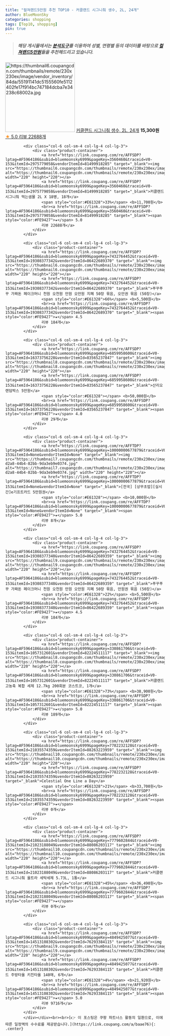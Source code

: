 ```yaml
---
title: "컬쳐랜드5만원 추천 TOP10 - 커클랜드 시그니춰 생수, 2L, 24개"
author: BlueMoonSky
categories: shopping
tags: [Top10, shopping]
pin: true
---
```


> ##### 해당 게시물에서는 [**분석도구**](https://itemscout.io/)를 이용하여 **성별**, **연령별** 등의 데이터를 바탕으로 [**컬쳐랜드5만원**](https://link.coupang.com/a/baae76)들을 추천해드리고 있습니다.
<div class="container"><div class="row">
            <div class="col-6 col-sm-4 col-lg-4 col-lg-3">
                <div class="product-container">
                    <a href="https://link.coupang.com/re/AFFSDP?lptag=AF5964186&subid=bluemoonsky6999&pageKey=3560460&traceid=V0-153&itemId=16407386790&vendorItemId=81499654768" target="_blank"><img src="https://thumbnail6.coupangcdn.com/thumbnails/remote/230x230ex/image/vendor_inventory/84da/55191141dc5155560fe5112402fe17f914bc747184dcba7e34238c68002a.jpg" alt="https://thumbnail6.coupangcdn.com/thumbnails/remote/230x230ex/image/vendor_inventory/84da/55191141dc5155560fe5112402fe17f914bc747184dcba7e34238c68002a.jpg" width="220" height="220"></a>
                    <a href="https://link.coupang.com/re/AFFSDP?lptag=AF5964186&subid=bluemoonsky6999&pageKey=3560460&traceid=V0-153&itemId=16407386790&vendorItemId=81499654768" target="_blank">커클랜드 시그니춰 생수, 2L, 24개</a>
                    <span style="color:#E61328"></span> <b>15,300원</b>
                    <br><a href="https://link.coupang.com/re/AFFSDP?lptag=AF5964186&subid=bluemoonsky6999&pageKey=3560460&traceid=V0-153&itemId=16407386790&vendorItemId=81499654768" target="_blank"><span style="color:#FE9427">★</span> 5.0
                    리뷰 22688개</a>
                </div>
            </div>
            
            <div class="col-6 col-sm-4 col-lg-4 col-lg-3">
                <div class="product-container">
                    <a href="https://link.coupang.com/re/AFFSDP?lptag=AF5964186&subid=bluemoonsky6999&pageKey=3560460&traceid=V0-153&itemId=2975779058&vendorItemId=81499918285" target="_blank"><img src="https://thumbnail6.coupangcdn.com/thumbnails/remote/230x230ex/image/vendor_inventory/576c/e897446fdf803cd1e58a816fe2752df34fa5a85f5d10bd409567b9829d03.jpg" alt="https://thumbnail6.coupangcdn.com/thumbnails/remote/230x230ex/image/vendor_inventory/576c/e897446fdf803cd1e58a816fe2752df34fa5a85f5d10bd409567b9829d03.jpg" width="220" height="220"></a>
                    <a href="https://link.coupang.com/re/AFFSDP?lptag=AF5964186&subid=bluemoonsky6999&pageKey=3560460&traceid=V0-153&itemId=2975779058&vendorItemId=81499918285" target="_blank">커클랜드 시그니춰 먹는샘물 2L X 18병, 18개</a>
                    <span style="color:#E61328">33%</span> <b>11,700원</b>
                    <br><a href="https://link.coupang.com/re/AFFSDP?lptag=AF5964186&subid=bluemoonsky6999&pageKey=3560460&traceid=V0-153&itemId=2975779058&vendorItemId=81499918285" target="_blank"><span style="color:#FE9427">★</span> 5.0
                    리뷰 22688개</a>
                </div>
            </div>
            
            <div class="col-6 col-sm-4 col-lg-4 col-lg-3">
                <div class="product-container">
                    <a href="https://link.coupang.com/re/AFFSDP?lptag=AF5964186&subid=bluemoonsky6999&pageKey=7432764452&traceid=V0-153&itemId=19308377342&vendorItemId=86422689370" target="_blank"><img src="https://thumbnail6.coupangcdn.com/thumbnails/remote/230x230ex/image/vendor_inventory/5e00/4212c7cf30b59b7a22047490e630ac8122f804ff18ae949475100d9569d7.jpg" alt="https://thumbnail6.coupangcdn.com/thumbnails/remote/230x230ex/image/vendor_inventory/5e00/4212c7cf30b59b7a22047490e630ac8122f804ff18ae949475100d9569d7.jpg" width="220" height="220"></a>
                    <a href="https://link.coupang.com/re/AFFSDP?lptag=AF5964186&subid=bluemoonsky6999&pageKey=7432764452&traceid=V0-153&itemId=19308377342&vendorItemId=86422689370" target="_blank">푸꾸푸꾸 가짜돈 페이크머니 천원 오천원 만원 오만원 지폐 50장 묶음, 오만권 묶음 (50장)</a>
                    <span style="color:#E61328">66%</span> <b>5,500원</b>
                    <br><a href="https://link.coupang.com/re/AFFSDP?lptag=AF5964186&subid=bluemoonsky6999&pageKey=7432764452&traceid=V0-153&itemId=19308377342&vendorItemId=86422689370" target="_blank"><span style="color:#FE9427">★</span> 4.5
                    리뷰 184개</a>
                </div>
            </div>
            
            <div class="col-6 col-sm-4 col-lg-4 col-lg-3">
                <div class="product-container">
                    <a href="https://link.coupang.com/re/AFFSDP?lptag=AF5964186&subid=bluemoonsky6999&pageKey=6859958600&traceid=V0-153&itemId=16373756228&vendorItemId=83565237847" target="_blank"><img src="https://thumbnail8.coupangcdn.com/thumbnails/remote/230x230ex/image/vendor_inventory/4c06/3864650f94672b978a4c787c169c4f23073c485833d3ad25a03afeb91a19.png" alt="https://thumbnail8.coupangcdn.com/thumbnails/remote/230x230ex/image/vendor_inventory/4c06/3864650f94672b978a4c787c169c4f23073c485833d3ad25a03afeb91a19.png" width="220" height="220"></a>
                    <a href="https://link.coupang.com/re/AFFSDP?lptag=AF5964186&subid=bluemoonsky6999&pageKey=6859958600&traceid=V0-153&itemId=16373756228&vendorItemId=83565237847" target="_blank">산리오 랜덤박스 5만원</a>
                    <span style="color:#E61328"></span> <b>50,000원</b>
                    <br><a href="https://link.coupang.com/re/AFFSDP?lptag=AF5964186&subid=bluemoonsky6999&pageKey=6859958600&traceid=V0-153&itemId=16373756228&vendorItemId=83565237847" target="_blank"><span style="color:#FE9427">★</span> 4.0
                    리뷰 29개</a>
                </div>
            </div>
            
            <div class="col-6 col-sm-4 col-lg-4 col-lg-3">
                <div class="product-container">
                    <a href="https://link.coupang.com/re/AFFTDP?lptag=AF5964186&subid=bluemoonsky6999&pageKey=10000000677879&traceid=V0-153&itemId=None&vendorItemId=None" target="_blank"><img src="https://thumbnail7.coupangcdn.com/thumbnails/remote/230x230ex/image/travel_reactor/travelSeller/common/A00129467/89f174ac-d2a8-44b4-82bb-9da3eb9e0374.jpg" alt="https://thumbnail7.coupangcdn.com/thumbnails/remote/230x230ex/image/travel_reactor/travelSeller/common/A00129467/89f174ac-d2a8-44b4-82bb-9da3eb9e0374.jpg" width="220" height="220"></a>
                    <a href="https://link.coupang.com/re/AFFTDP?lptag=AF5964186&subid=bluemoonsky6999&pageKey=10000000677879&traceid=V0-153&itemId=None&vendorItemId=None" target="_blank">[전국] [상무초밥][실시간]e기프트카드 5만원권</a>
                    <span style="color:#E61328"></span> <b>10,000원</b>
                    <br><a href="https://link.coupang.com/re/AFFTDP?lptag=AF5964186&subid=bluemoonsky6999&pageKey=10000000677879&traceid=V0-153&itemId=None&vendorItemId=None" target="_blank"><span style="color:#FE9427">★</span> 5.0
                    리뷰 8개</a>
                </div>
            </div>
            
            <div class="col-6 col-sm-4 col-lg-4 col-lg-3">
                <div class="product-container">
                    <a href="https://link.coupang.com/re/AFFSDP?lptag=AF5964186&subid=bluemoonsky6999&pageKey=7432764452&traceid=V0-153&itemId=19308377340&vendorItemId=86422689359" target="_blank"><img src="https://thumbnail9.coupangcdn.com/thumbnails/remote/230x230ex/image/vendor_inventory/9c13/e78d2d0d539c0b33764309a1cb88a1b5ef502195d889cc9c7bbe77da341d.jpg" alt="https://thumbnail9.coupangcdn.com/thumbnails/remote/230x230ex/image/vendor_inventory/9c13/e78d2d0d539c0b33764309a1cb88a1b5ef502195d889cc9c7bbe77da341d.jpg" width="220" height="220"></a>
                    <a href="https://link.coupang.com/re/AFFSDP?lptag=AF5964186&subid=bluemoonsky6999&pageKey=7432764452&traceid=V0-153&itemId=19308377340&vendorItemId=86422689359" target="_blank">푸꾸푸꾸 가짜돈 페이크머니 천원 오천원 만원 오만원 지폐 50장 묶음, 만원권 묶음 (50장)</a>
                    <span style="color:#E61328">22%</span> <b>5,500원</b>
                    <br><a href="https://link.coupang.com/re/AFFSDP?lptag=AF5964186&subid=bluemoonsky6999&pageKey=7432764452&traceid=V0-153&itemId=19308377340&vendorItemId=86422689359" target="_blank"><span style="color:#FE9427">★</span> 4.5
                    리뷰 184개</a>
                </div>
            </div>
            
            <div class="col-6 col-sm-4 col-lg-4 col-lg-3">
                <div class="product-container">
                    <a href="https://link.coupang.com/re/AFFSDP?lptag=AF5964186&subid=bluemoonsky6999&pageKey=330861706&traceid=V0-153&itemId=1057312601&vendorItemId=82224511117" target="_blank"><img src="https://thumbnail8.coupangcdn.com/thumbnails/remote/230x230ex/image/vendor_inventory/b886/d0578152151c8676812bf5b52f428b4c45009b7e98d3087facb98c81e837.jpg" alt="https://thumbnail8.coupangcdn.com/thumbnails/remote/230x230ex/image/vendor_inventory/b886/d0578152151c8676812bf5b52f428b4c45009b7e98d3087facb98c81e837.jpg" width="220" height="220"></a>
                    <a href="https://link.coupang.com/re/AFFSDP?lptag=AF5964186&subid=bluemoonsky6999&pageKey=330861706&traceid=V0-153&itemId=1057312601&vendorItemId=82224511117" target="_blank">커클랜드 고농축 복합 세제 12.7kg 200회분 코스트코, 1개</a>
                    <span style="color:#E61328">73%</span> <b>38,900원</b>
                    <br><a href="https://link.coupang.com/re/AFFSDP?lptag=AF5964186&subid=bluemoonsky6999&pageKey=330861706&traceid=V0-153&itemId=1057312601&vendorItemId=82224511117" target="_blank"><span style="color:#FE9427">★</span> 5.0
                    리뷰 189개</a>
                </div>
            </div>
            
            <div class="col-6 col-sm-4 col-lg-4 col-lg-3">
                <div class="product-container">
                    <a href="https://link.coupang.com/re/AFFSDP?lptag=AF5964186&subid=bluemoonsky6999&pageKey=7782232128&traceid=V0-153&itemId=21035574359&vendorItemId=88263223959" target="_blank"><img src="https://thumbnail10.coupangcdn.com/thumbnails/remote/230x230ex/image/vendor_inventory/5f94/831910ec64b5ab86e1334ea4395710978171243b14782b0ce777ab638aa1.jpg" alt="https://thumbnail10.coupangcdn.com/thumbnails/remote/230x230ex/image/vendor_inventory/5f94/831910ec64b5ab86e1334ea4395710978171243b14782b0ce777ab638aa1.jpg" width="220" height="220"></a>
                    <a href="https://link.coupang.com/re/AFFSDP?lptag=AF5964186&subid=bluemoonsky6999&pageKey=7782232128&traceid=V0-153&itemId=21035574359&vendorItemId=88263223959" target="_blank">Celestial One Line a Day</a>
                    <span style="color:#E61328">21%</span> <b>33,700원</b>
                    <br><a href="https://link.coupang.com/re/AFFSDP?lptag=AF5964186&subid=bluemoonsky6999&pageKey=7782232128&traceid=V0-153&itemId=21035574359&vendorItemId=88263223959" target="_blank"><span style="color:#FE9427">★</span> 
                    리뷰 0개</a>
                </div>
            </div>
            
            <div class="col-6 col-sm-4 col-lg-4 col-lg-3">
                <div class="product-container">
                    <a href="https://link.coupang.com/re/AFFSDP?lptag=AF5964186&subid=bluemoonsky6999&pageKey=7779602844&traceid=V0-153&itemId=21023188049&vendorItemId=88086203117" target="_blank"><img src="https://thumbnail10.coupangcdn.com/thumbnails/remote/230x230ex/image/vendor_inventory/6191/f93cc8d26dc44793542df7c473d6c27ea5022d6bfb8bcb41844a6ee2e238.jpg" alt="https://thumbnail10.coupangcdn.com/thumbnails/remote/230x230ex/image/vendor_inventory/6191/f93cc8d26dc44793542df7c473d6c27ea5022d6bfb8bcb41844a6ee2e238.jpg" width="220" height="220"></a>
                    <a href="https://link.coupang.com/re/AFFSDP?lptag=AF5964186&subid=bluemoonsky6999&pageKey=7779602844&traceid=V0-153&itemId=21023188049&vendorItemId=88086203117" target="_blank">커클랜드 시그니춰 울트라 세탁세제 5.73L, 1통</a>
                    <span style="color:#E61328">45%</span> <b>36,490원</b>
                    <br><a href="https://link.coupang.com/re/AFFSDP?lptag=AF5964186&subid=bluemoonsky6999&pageKey=7779602844&traceid=V0-153&itemId=21023188049&vendorItemId=88086203117" target="_blank"><span style="color:#FE9427">★</span> 
                    리뷰 0개</a>
                </div>
            </div>
            
            <div class="col-6 col-sm-4 col-lg-4 col-lg-3">
                <div class="product-container">
                    <a href="https://link.coupang.com/re/AFFSDP?lptag=AF5964186&subid=bluemoonsky6999&pageKey=4849425077&traceid=V0-153&itemId=14513108302&vendorItemId=76293384115" target="_blank"><img src="https://thumbnail9.coupangcdn.com/thumbnails/remote/230x230ex/image/vendor_inventory/a0ff/1bac5cd76e050c1f8801814a1cfb1b4792f55b68ce2f2cc4e88ca971eae2.jpg" alt="https://thumbnail9.coupangcdn.com/thumbnails/remote/230x230ex/image/vendor_inventory/a0ff/1bac5cd76e050c1f8801814a1cfb1b4792f55b68ce2f2cc4e88ca971eae2.jpg" width="220" height="220"></a>
                    <a href="https://link.coupang.com/re/AFFSDP?lptag=AF5964186&subid=bluemoonsky6999&pageKey=4849425077&traceid=V0-153&itemId=14513108302&vendorItemId=76293384115" target="_blank">커클랜드 주방타올 키친타올 140매, 6개</a>
                    <span style="color:#E61328">4%</span> <b>21,920원</b>
                    <br><a href="https://link.coupang.com/re/AFFSDP?lptag=AF5964186&subid=bluemoonsky6999&pageKey=4849425077&traceid=V0-153&itemId=14513108302&vendorItemId=76293384115" target="_blank"><span style="color:#FE9427">★</span> 5.0
                    리뷰 9716개</a>
                </div>
            </div>
            </div></div><br><br>[👉 이 포스팅은 쿠팡 파트너스 활동의 일환으로, 이에 따른 일정액의 수수료를 제공받습니다.](https://link.coupang.com/a/baae76){: .center}